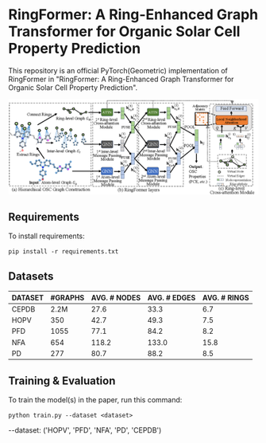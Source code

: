 # RingFormer: A Ring-Enhanced Graph Transformer for Organic Solar Cell Property Prediction

This repository is an official PyTorch(Geometric) implementation of RingFormer in "RingFormer: A Ring-Enhanced Graph Transformer for Organic Solar Cell Property Prediction". 

![Framework](figs/framework.png)

## Requirements

To install requirements:

```setup
pip install -r requirements.txt
```

## Datasets

| DATASET   | #GRAPHS | AVG. # NODES | AVG. # EDGES | AVG. # RINGS |
| --------- | ------- | ------------ | ------------ | ------------ |
| CEPDB     | 2.2M    | 27.6         | 33.3         | 6.7          |
| HOPV      | 350     | 42.7         | 49.3         | 7.5          |
| PFD | 1055    | 77.1         | 84.2         | 8.2          |
| NFA       | 654     | 118.2        | 133.0        | 15.8         |
| PD      | 277     | 80.7         | 88.2         | 8.5          |

## Training & Evaluation

To train the model(s) in the paper, run this command:

```train
python train.py --dataset <dataset> 
```
--dataset: ('HOPV', 'PFD', 'NFA', 'PD', 'CEPDB')

